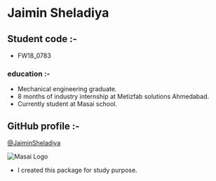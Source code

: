 # Jaimin Sheladiya

## Student code :-
- FW18_0783

### education :-
- Mechanical engineering graduate.
- 8 months of industry internship at Metizfab solutions Ahmedabad.
- Currently student at Masai school.

## GitHub profile :-
[@JaiminSheladiya](https://github.com/JaiminSheladiya)

![Masai Logo](https://www.medianews4u.com/wp-content/uploads/2021/02/Masai-School-Launches-Its-First-Digital-Ad-Campaign-%E2%80%9CCareer-Hai-Compromise-Nahi%E2%80%9D.jpg)

- I created this package for study purpose. 